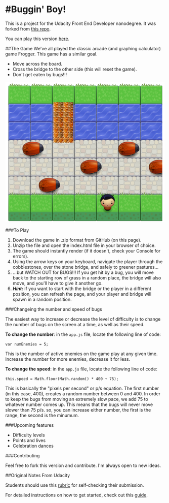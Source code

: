 #Buggin' Boy!
===============================

This is a project for the Udacity Front End Developer nanodegree. It was forked from [this repo](https://github.com/udacity/frontend-nanodegree-arcade-game).

You can play this version [here](http://n8finch.github.io/frontend-nanodegree-arcade-game/).

##The Game
We've all played the classic arcade (and graphing calculator) game Frogger. This game has a similar goal.

- Move across the board.
- Cross the bridge to the other side (this will reset the game).
- Don't get eaten by bugs!!! 

![screenshot](images/screenshot.jpg)

###To Play

1. Download the game in .zip format from GitHub (on this page).
2. Unzip the file and open the index.html file in your browser of choice.
3. The game should instantly render (if it doesn't, check your Console for errors).
4. Using the arrow keys on your keyboard, navigate the player through the cobblestones, over the stone bridge, and safely to greener pastures...
5. ...but WATCH OUT for BUGS!!! If you get hit by a bug, you will move back to the starting row of grass in a random place, the bridge will also move, and you'll have to give it another go.
6. ***Hint:*** if you want to start with the bridge or the player in a different position, you can refresh the page, and your player and bridge will spawn in a random position.


###Changeing the number and speed of bugs

The easiest way to increase or decrease the level of difficulty is to change the number of bugs on the screen at a time, as well as their speed.

**To change the number**: in the `app.js` file, locate the following line of code:

```
var numEnemies = 5;
```
This is the number of active enemies on the game play at any given time. Increase the number for more enemies, decrease it for less.

**To change the speed**: in the `app.js` file, locate the following line of code:

```
this.speed = Math.floor(Math.random() * 400 + 75);
```
This is basically the "pixels per second" or p/s equation. The first number (in this case, 400), creates a random number between 0 and 400. In order to keep the bugs from moving an extremely slow pace, we add 75 to whatever number comes up. This means that the bugs will never move slower than 75 p/s. so, you can increase either number, the first is the range, the second is the minumum.

###Upcoming features

- Difficulty levels
- Points and lives
- Celebration dances

###Contributing

Feel free to fork this version and contribute. I'm always open to new ideas. 

##Original Notes From Udacity

Students should use this [rubric](https://www.udacity.com/course/viewer/#!/c-nd001/l-2696458597/m-2687128535) for self-checking their submission.

For detailed instructions on how to get started, check out this [guide](https://docs.google.com/document/d/1v01aScPjSWCCWQLIpFqvg3-vXLH2e8_SZQKC8jNO0Dc/pub?embedded=true).